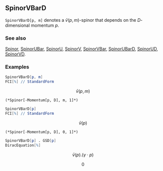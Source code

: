 ## SpinorVBarD

`SpinorVBarD[p, m]` denotes a $\bar{v}(p,m)$-spinor that depends on the $D$-dimensional momentum $p$.

### See also

[Spinor](Spinor), [SpinorUBar](SpinorUBar), [SpinorU](SpinorU), [SpinorV](SpinorV), [SpinorVBar](SpinorVBar), [SpinorUBarD](SpinorUBarD), [SpinorUD](SpinorUD), [SpinorVD](SpinorVD).

### Examples

```mathematica
SpinorVBarD[p, m]
FCI[%] // StandardForm
```

$$\bar{v}(p,m)$$

```
(*Spinor[-Momentum[p, D], m, 1]*)
```

```mathematica
SpinorVBarD[p]
FCI[%] // StandardForm
```

$$\bar{v}(p)$$

```
(*Spinor[-Momentum[p, D], 0, 1]*)
```

```mathematica
SpinorVBarD[p] . GSD[p]
DiracEquation[%]
```

$$\bar{v}(p).(\gamma \cdot p)$$

$$0$$